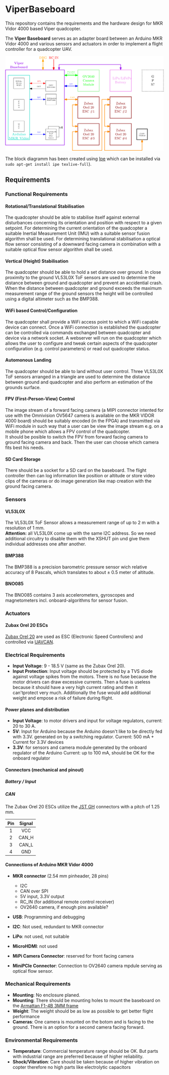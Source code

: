 ViperBaseboard
==============
This repository contains the requirements and the hardware design for MKR Vidor 4000 based Viper quadcopter.

The **Viper Baseboard** serves as an adapter board between an Arduino MKR Vidor 4000 and various sensors and actuators in order to implement a flight controller for a quadcopter UAV.

![Block Diagramm](viper-baseboard-block-diagram.png)

The block diagramm has been created using [Ipe](http://ipe.otfried.org/) which can be installed via `sudo apt-get install ipe texlive-full`).

## Requirements
### Functional Requirements
#### Rotational/Translational Stabilisation
The quadcopter should be able to stabilise itself against external disturbances concerning its orientation and position with respect to a given setpoint. For determining the current orientation of the quadcopter a suitable Inertial Measurement Unit (IMU) with a suitable sensor fusion algorithm shall be used. For determining translational stabilisation a optical flow sensor consisting of a downward facing camera in combination with a suitable optical flow sensor algorithm shall be used.

#### Vertical (Height) Stabilisation
The quadcopter should be able to hold a set distance over ground. In close proximity to the ground VL53L0X ToF sensors are used to  determine the distance between ground and quadcopter and prevent an accidential crash. When the distance between quadcopter and ground exceeds the maximum measurement range of the ground sensors the height will be controlled using a digital altimeter such as the BMP388.

#### WiFi based Control/Configuration
The quadcopter shall provide a WiFi access point to which a WiFi capable device can connect. Once a WiFi connection is established the quadcopter can be controlled via commands exchanged between quadcopter and device via a network socket. A webserver will run on the quadcopter which allows the user to configure and tweak certain aspects of the quadcopter configuration (e.g. control parameters) or read out quadcopter status.

#### Automonous Landing
The quadcopter should be able to land without user control. Three VL53L0X ToF sensors arranged in a triangle are used to determine the distance between ground and quadcopter and also perform an estimation of the grounds surface.

#### FPV (First-Person-View) Control
The image stream of a forward facing camera (a MIPI connector intented for use with the Omnivision OV5647 camera is available on the MKR VIDOR 4000 board) should be suitably encoded (in the FPGA) and transmitted via WiFi module in such way that a user can be view the image stream e.g. on a mobile phone which allows a FPV control of the quadcopter.\
It should be posible to switch the FPV from forward facing camera to ground facing camera and back. Then the user can choose which camera fits best his needs.

#### SD Card Storage
There should be a socket for a SD card on the baseboard. The flight controller then can log information like position or altitude or store video clips of the cameras or do image generation like map creation with the ground facing camera.

### Sensors
#### VL53L0X
The VL53L0X ToF Sensor allows a measurement range of up to 2 m with a resolution of 1 mm.\
**Attention:** all VL53L0X come up with the same I2C address. So we need additional circuitry to disable them with the XSHUT pin und give them individual addresses one after another.
#### BMP388
The BMP388 is a precision barometric pressure sensor wich relative accuracy of 8 Pascals, which translates to about ± 0.5 meter of altitude.
#### BNO085
The BNO085 contains 3 axis accelerometers, gyroscopes and magnetometers incl. onboard-algorithms for sensor fusion.

### Actuators
#### Zubax Orel 20 ESCs
[Zubax Orel 20](https://kb.zubax.com/display/MAINKB/Zubax+Orel+20) are used as ESC (Electronic Speed Controllers) and controlled via [UAVCAN](https://uavcan.org).

### Electrical Requirements

* **Input Voltage**: 9 - 18.5 V (same as the Zubax Orel 20).
* **Input Protection**: Input voltage should be protected by a TVS diode against voltage spikes from the motors.
There is no fuse because the motor drivers can draw excessive currents. Then a fuse is useless because it should have a very high current rating and then it can'tprotect very much. Additionally the fuse would add additional weight and empose a risk of failure during flight.

#### Power planes and distribution
* **Input Voltage**: to motor drivers and input for voltage regulators, current: 20 to 30 A.
* **5V**:
Input for Arduino because the Arduino doesn't like to be directly fed with 3.3V.
generated on by a switching regulator.
Current: 500 mA + Current for 3.3V devices
* **3.3V**:
for sensors and camera module
generated by the onboard regulator of the Arduino
Current: up to 100 mA, should be OK for the onboard regulator

#### Connectors (mechanical and pinout)
##### Battery / Input
##### CAN
The Zubax Orel 20 ESCs utilize the [JST GH](http://www.jst-mfg.com/product/detail_e.php?series=105) connectors with a pitch of 1.25 mm.

| **Pin** | **Signal** |
|:-------:|:----------:|
| 1       | VCC        |
| 2       | CAN_H      |
| 3       | CAN_L      |
| 4       | GND        |

#### Connections of Arduino MKR Vidor 4000

* **MKR connector** (2.54 mm pinheader, 28 pins)
  * I2C
  * CAN over SPI
  * 5V input, 3.3V output
  * RC_IN (for additional remote control receiver)
  * OV2640 camera, if enough pins available?

* **USB**: Programming and debugging
* **I2C**: Not used, redundant to MKR connector
* **LiPo**: not used, not suitable
* **MicroHDMI**: not used
* **MiPi Camera Connector**: reserved for front facing camera
* **MiniPCIe Connector**: Connection to OV2640 camera mpdule serving as optical flow sensor.

### Mechanical Requirements

* **Mounting**: No enclosure planed.
* **Mounting**: There should be mounting holes to mount the baseboard on the [Armattan F1-4B 3MM frame](https://www.armattanquads.com/f1-4b-3mm/)
* **Weight**: The weight should be as low as possible to get better flight performance
* **Cameras**: One camera is mounted on the botom and is facing to the ground. There is an option for a second camera facing forward.

### Environmental Requirements

* **Temperature**: Commercial temperature range should be OK. But parts with industrial range are preferred because of higher reliability.
* **Shock/Vibration**: Care should be taken because of higher vibration on copter therefore no high parts like electrolytic capacitors

